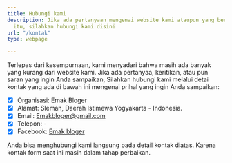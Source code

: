 ```yaml
---
title: Hubungi kami
description: Jika ada pertanyaan mengenai website kami ataupun yang berhubungan dengan
  itu, silahkan hubungi kami disini
url: "/kontak"
type: webpage

---
```

Terlepas dari kesempurnaan, kami menyadari bahwa masih ada banyak yang kurang dari website kami. Jika ada pertanyaa, keritikan, atau pun saran yang ingin Anda sampaikan, Silahkan hubungi kami melalui detai kontak yang ada di bawah ini mengenai prihal yang ingin Anda sampaikan:

- [x] Organisasi: Emak Bloger
- [x] Alamat: Sleman, Daerah Istimewa Yogyakarta - Indonesia.
- [x] Email: Emakbloger@gmail.com
- [x] Telepon: -
- [x] Facebook: [Emak bloger](https://facebook.com/emakbloger)

Anda bisa menghubungi kami langsung pada detail kontak diatas. Karena kontak form saat ini masih dalam tahap perbaikan.